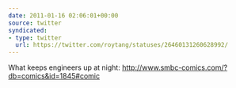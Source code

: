 ```yaml
---
date: 2011-01-16 02:06:01+00:00
source: twitter
syndicated:
- type: twitter
  url: https://twitter.com/roytang/statuses/26460131260628992/
---
```


What keeps engineers up at night: http://www.smbc-comics.com/?db=comics&id=1845#comic